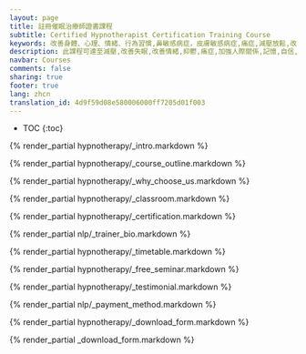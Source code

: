 ```yaml
---
layout: page
title: 註冊催眠治療師證書課程
subtitle: Certified Hypnotherapist Certification Training Course
keywords: 改善身體、心理、情緒、行為習慣,鼻敏感病症，皮膚敏感病症,痛症,減壓放鬆,改善睡眠質素,改善情緒，人際關係,控制體重,增強記憶力,增加自信,消除抑鬱,消除驚恐,戒煙,戒酒
description: 此課程可達至減壓,改善失眠,改善情緒,抑鬱,痛症,加強人際關係,記憶,自信,控制體重
navbar: Courses
comments: false
sharing: true
footer: true
lang: zhcn
translation_id: 4d9f59d08e580006000ff7205d01f003
---
```


* TOC
{:toc}


{% render_partial hypnotherapy/_intro.markdown %}

{% render_partial hypnotherapy/_course_outline.markdown %}

{% render_partial hypnotherapy/_why_choose_us.markdown %}

{% render_partial hypnotherapy/_classroom.markdown %}

{% render_partial hypnotherapy/_certification.markdown %}

{% render_partial nlp/_trainer_bio.markdown %}

{% render_partial hypnotherapy/_timetable.markdown %}

{% render_partial hypnotherapy/_free_seminar.markdown %}

{% render_partial hypnotherapy/_testimonial.markdown %}

{% render_partial nlp/_payment_method.markdown %}

{% render_partial hypnotherapy/_download_form.markdown %}

{% render_partial _download_form.markdown %}
